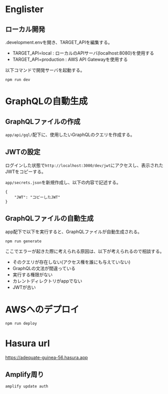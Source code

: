 # Englister

## ローカル開発
.development.envを開き、TARGET_APIを編集する。
* TARGET_API=local : ローカルのAPIサーバ(localhost:8080)を使用する
* TARGET_API=production : AWS API Gatewayを使用する

以下コマンドで開発サーバを起動する。

```
npm run dev
```

# GraphQLの自動生成

## GraphQLファイルの作成
`app/api/gql/`配下に、使用したいGraphQLのクエリを作成する。

## JWTの設定
ログインした状態で`http://localhost:3000/dev/jwt`にアクセスし、表示されたJWTをコピーする。

`app/secrets.json`を新規作成し、以下の内容で記述する。

```
{
    "JWT": "コピーしたJWT"
}
```

## GraphQLファイルの自動生成
app配下で以下を実行すると、GraphQLファイルが自動生成される。

```
npm run generate
```

ここでエラーが起きた際に考えられる原因は、以下が考えられるので相談する。
* そのクエリが存在しない(アクセス権を誰にも与えていない)
* GraphQLの文法が間違っている
* 実行する権限がない
* カレントディレクトリがappでない
* JWTが古い

# AWSへのデプロイ
```
npm run deploy
```

# Hasura url
https://adequate-guinea-56.hasura.app

## Amplify周り
```
amplify update auth
```
